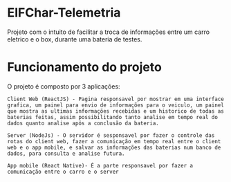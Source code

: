 # EIFChar-Telemetria
  Projeto com o intuito de facilitar a troca de informações entre um carro eletrico e o box, durante uma bateria de testes.

# Funcionamento do projeto
  O projeto é composto por 3 aplicações:
    
    Client Web (ReactJS) - Pagina responsavel por mostrar em uma interface grafica, um painel para envio de informações para o veiculo, um painel que mostra as ultimas informações recebidas e um historico de todas as baterias feitas, assim possibilitando tanto analise em tempo real do dados quanto analise após a conclusão da bateria.
    
    Server (NodeJs) - O servidor é sesponsavel por fazer o controle das rotas do client web, fazer a comunicação em tempo real entre o client web e o app mobile, e salvar as informações das baterias num banco de dados, para consulta e analise futura.
    
    App mobile (React Native)- É a parte responsavel por fazer a comunicação entre o carro e o server
